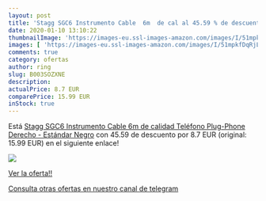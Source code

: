 ```yaml
---
layout: post
title: 'Stagg SGC6 Instrumento Cable  6m  de cal al 45.59 % de descuento'
date: 2020-01-10 13:10:22
thumbnailImage: 'https://images-eu.ssl-images-amazon.com/images/I/51mpkfDqRjL._SL200_.jpg'
images: [ 'https://images-eu.ssl-images-amazon.com/images/I/51mpkfDqRjL._SL200_.jpg' ]
comments: true
category: ofertas
author: ring
slug: B003SOZXNE
description:
actualPrice: 8.7 EUR
comparePrice: 15.99 EUR
inStock: true
---
```


Está [Stagg SGC6 Instrumento Cable  6m  de calidad Teléfono Plug-Phone  Derecho - Estándar  Negro](https://www.amazon.com/dp/B003SOZXNE/?tag=redken08-20) con 45.59 de descuento por 8.7 EUR (original: 15.99 EUR) en el siguiente enlace!

[![](https://images-eu.ssl-images-amazon.com/images/I/51mpkfDqRjL._SL200_.jpg)](https://www.amazon.com/dp/B003SOZXNE/?tag=redken08-20)

[Ver la oferta!!](https://www.amazon.com/dp/B003SOZXNE/?tag=redken08-20)

[Consulta otras ofertas en nuestro canal de telegram](https://t.me/s/ofertas25)
